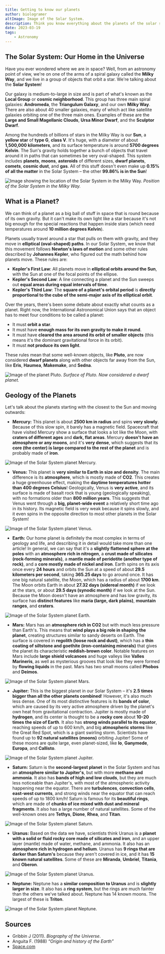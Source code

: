 ```yaml
---
title: Getting to know our planets
author: biologramer
altImage: Image of the Solar System.
description: Think you know everything about the planets of the solar system? Learn all about them in this article.
date: 2023-03-19
tags:
    - Astronomy
---
```


## The Solar System: Our Home in the Universe

Have you ever wondered where we are in space? Well, from an astronomy point of view, we're on one of the arms of a spiral galaxy called the **Milky Way**, and we live in a group of objects that orbit a star. We're talking about the **Solar System**\!

Our galaxy is medium-to-large in size and is part of what's known as the **Local Group** or **cosmic neighborhood**. This group has three main spiral galaxies: **Andromeda**, the **Triangulum Galaxy**, and our own **Milky Way**. There are also about 40 smaller galaxies, many of which act like satellite galaxies orbiting one of the three main ones. Examples of these are the **Large and Small Magellanic Clouds**, **Ursa Minor Dwarf**, and the **Sculptor Dwarf**.

Among the hundreds of billions of stars in the Milky Way is our **Sun**, a **yellow star** of **type G**, **class V**. It's huge, with a diameter of about **1,500,000 kilometers**, and its surface temperature is around **5700 degrees Kelvin**. The Sun's gravity holds together a bunch of objects that travel around it in paths that can sometimes be very oval-shaped. This system includes **planets**, **moons**, **asteroids** of different sizes, **dwarf planets**, **comets**, **cosmic dust**, and **gas**. All of this stuff doesn't even make up **0.15% of all the matter** in the Solar System – the other **99.86% is in the Sun**\!

![Image showing the location of the Solar System in the Milky Way.](/images/contenido/conociendo-a-nuestros-planetas/sistema-solar-ubicacion.webp)
*Position of the Solar System in the Milky Way.*

## What is a Planet?

We can think of a planet as a big ball of stuff in space that is round because of its own gravity. But it can't make its own light like a star because it's not big enough for the special reactions that happen inside stars (which need temperatures around **10 million degrees Kelvin**).

Planets usually travel around a star that pulls on them with gravity, and they move in **elliptical (oval-shaped) paths**. In our Solar System, we know that this movement follows **Newton's laws of motion** and some other rules described by **Johannes Kepler**, who figured out the math behind how planets move. These rules are:

  - **Kepler's First Law**: All planets move in **elliptical orbits around the Sun**, with the Sun at one of the focal points of the ellipse.
  - **Kepler's Second Law**: A line connecting a planet and the Sun sweeps out **equal areas during equal intervals of time**.
  - **Kepler's Third Law**: The **square of a planet's orbital period** is **directly proportional to the cube of the semi-major axis of its elliptical orbit**.

Over the years, there's been some debate about exactly what counts as a planet. Right now, the International Astronomical Union says that an object has to meet four conditions to be called a planet:

  - It must **orbit a star**.
  - It must have **enough mass for its own gravity to make it round**.
  - It must have **cleared the area around its orbit of smaller objects** (this means it's the dominant gravitational force in its orbit).
  - It must **not produce its own light**.

These rules mean that some well-known objects, like **Pluto**, are now considered **dwarf planets** along with other objects far away from the Sun, like **Eris**, **Haumea**, **Makemake**, and **Sedna**.

![Image of the planet Pluto.](/images/contenido/conociendo-a-nuestros-planetas/pluton.webp)
*Surface of Pluto. Now considered a dwarf planet.*

## Geology of the Planets

Let's talk about the planets starting with the closest to the Sun and moving outwards:

  - **Mercury:** This planet is about **2500 km in radius** and spins **very slowly**. Because of this slow spin, it barely has a magnetic field. Spacecraft that have visited Mercury show a surface that looks a lot like the Moon, with **craters of different ages** and **dark, flat areas**. Mercury **doesn't have an atmosphere or any moons**, and it's **very dense**, which suggests that its **core (the center) is large compared to the rest of the planet** and is probably made of **iron**.

![Image of the Solar System planet Mercury.](/images/contenido/conociendo-a-nuestros-planetas/mercurio.webp)

  - **Venus:** This planet is **very similar to Earth in size and density**. The main difference is its **atmosphere**, which is mostly made of **CO2**. This creates a huge greenhouse effect, making the **daytime temperatures hotter than 400 degrees Celsius**\! Geologically, Venus is **very active**, and its surface is made of basalt rock that is young (geologically speaking), with no formations older than **800 million years**. This suggests that Venus went through a **big, planet-wide event** a relatively short time ago in its history. Its magnetic field is very weak because it spins slowly, and it even spins in the opposite direction to most other planets in the Solar System\!

![Image of the Solar System planet Venus.](/images/contenido/conociendo-a-nuestros-planetas/venus.webp)

  - **Earth:** Our home planet is definitely the most complex in terms of geology and life, and describing it in detail would take more than one article\! In general, we can say that it's a **slightly flattened sphere at the poles** with an **atmosphere rich in nitrogen**, a **crust made of silicates (rock-forming minerals)**, a **mantle made of peridotite (another type of rock)**, and a **core mostly made of nickel and iron**. Earth spins on its axis once every **24 hours** and orbits the Sun at a speed of about **29.5 kilometers per second**, taking **365.25 days** to go around once. It has one big natural satellite, the Moon, which has a radius of about **1700 km**. The Moon orbits Earth in about **27.32 days (sidereal month)** if we look at the stars, or about **29.5 days (synodic month)** if we look at the Sun. Because the Moon doesn't have an atmosphere and has low gravity, its surface has **distinct features** like **maria (large, dark plains)**, **mountain ranges**, and **craters**.

![Image of the Solar System planet Earth.](/images/contenido/conociendo-a-nuestros-planetas/tierra.webp)

  - **Mars:** Mars has an **atmosphere rich in CO2** but with much less pressure than Earth's. This means that **wind plays a big role in shaping the planet**, creating structures similar to sandy deserts on Earth. The surface is covered in **regolith (loose rock and dust)**, which has a **thin coating of siltstone and goethite (iron-containing minerals)** that gives the planet its characteristic **reddish-brown color**. Notable features on Mars include **large shield volcanoes** and huge valleys like **Valles Marineris**, as well as mysterious grooves that look like they were formed by **flowing liquids** in the past. Mars has two small moons called **Phobos** and **Deimos**.

![Image of the Solar System planet Mars.](/images/contenido/conociendo-a-nuestros-planetas/marte.webp)

  - **Jupiter:** This is the biggest planet in our Solar System – it's **2.5 times bigger than all the other planets combined**\! However, it's also much less dense. One of its most distinctive features is its **bands of color**, which are caused by its very active atmosphere driven by the planet's own heat from gravitational contraction. Jupiter is mostly made of **hydrogen**, and its center is thought to be a **rocky core** about **10-20 times the size of Earth**. It also has **strong winds parallel to its equator**, reaching speeds of up to 600 km/h, and big **atmospheric storms** like the Great Red Spot, which is a giant swirling storm. Scientists have found up to **92 natural satellites (moons)** orbiting Jupiter\! Some of these moons are quite large, even planet-sized, like **Io**, **Ganymede**, **Europa**, and **Callisto**.

![Image of the Solar System planet Jupiter.](/images/contenido/conociendo-a-nuestros-planetas/jupiter.webp)

  - **Saturn:** Saturn is the **second-largest planet** in the Solar System and has an **atmosphere similar to Jupiter's**, but with more **methane and ammonia**. It also has **bands of high and low clouds**, but they are much less noticeable than Jupiter's, with most of the atmospheric activity happening near the equator. There are **turbulences**, **convection cells**, **east-west currents**, and strong winds near the equator that can reach speeds of up to 1800 km/h\! Saturn is famous for its **beautiful rings**, which are made of **chunks of ice mixed with dust and mineral fragments**. It also has a large number of natural satellites. Some of the well-known ones are **Tethys**, **Dione**, **Rhea**, and **Titan**.

![Image of the Solar System planet Saturn.](/images/contenido/conociendo-a-nuestros-planetas/saturno.webp)

  - **Uranus:** Based on the data we have, scientists think Uranus is a **planet with a solid or fluid rocky core made of silicates and iron**, and an upper layer (mantle) made of water, methane, and ammonia. It also has an **atmosphere rich in hydrogen and helium**. Uranus has **9 rings that are darker than Saturn's** because they aren't covered in ice, and it has **15 known natural satellites**. Some of these are **Miranda**, **Umbriel**, **Titania**, and **Oberon**.

![Image of the Solar System planet Uranus.](/images/contenido/conociendo-a-nuestros-planetas/urano.webp)

  - **Neptune:** Neptune has a **similar composition to Uranus** and is **slightly larger in size**. It also has a **ring system**, but the rings are much fainter than the others we've talked about. Neptune has 14 known moons. The largest of these is **Triton**.

![Image of the Solar System planet Neptune.](/images/contenido/conociendo-a-nuestros-planetas/neptuno.webp)
## Sources

  - Gribbin J (2011). *Biography of the Universe*.
  - Anguita F. (1988) *“Origin and history of the Earth”*
  - [Space.com](Space.com)